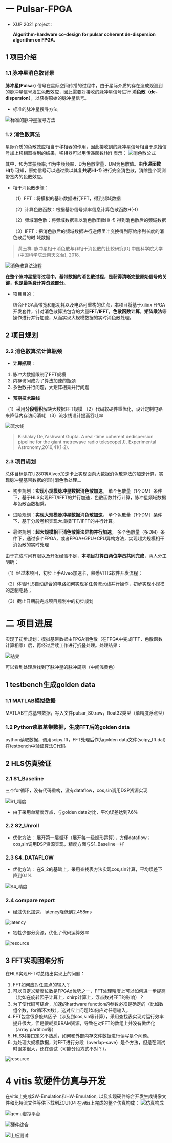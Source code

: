# 一 Pulsar-FPGA

- XUP 2021 project：

  **Algorithm-hardware co-design for pulsar coherent de-dispersion algorithm on FPGA.**

## 1 项目介绍

### 1.1 脉冲星消色散背景

**脉冲星(Pulsar)** 信号在星际空间传播的过程中，由于星际介质的存在造成观测到的脉冲星信号发生色散效应，因此需要对接收的脉冲星信号进行 **消色散（de-dispersion）**，以获得原始的脉冲星信号。

- 标准的脉冲星搜寻方法

![标准的脉冲星搜寻方法](https://github.com/kongxiangcong/Pulsar-FPGA/blob/main/pic/pulsar_detect_flow.png)

### 1.2 消色散算法

星际介质的色散效应相当于移相器的作用，因此接收到的脉冲星信号相当于原始信号加上移相器得到的结果，移相器可以用传递函数H(f) 表示：
![消色散公式](https://github.com/kongxiangcong/Pulsar-FPGA/blob/main/pic/type.jpg)

其中，f0为本振频率; f1为中频频率，D为色散常量，DM为色散值。由**传递函数H(f)** 可知，原始信号可以通过乘以其复**共轭H(-f)** 进行完全消色散，消除整个观测带宽内的色散效应。

- 相干消色散步骤：

  （1）FFT：将模拟的基带数据进行FFT，得到频域数据

  （2）计算色散函数：根据基带信号频率信息计算色散函数H(-f)

  （2）频域消色散：将频域数据乘以消色散函数H(-f) 得到消色散后的频域数据

  （3）IFFT：把消色散后的频域数据进行逆傅里叶变换得到原始序列长度的消色散后的时
  域数据

> 黄玉祥. 脉冲星相干消色散与非相干消色散的比较研究[D].中国科学院大学(中国科学院云南天文台), 2018.

![消色散算法流程](https://github.com/kongxiangcong/Pulsar-FPGA/blob/main/pic/algorithm_flow.png)

**在整个脉冲星搜寻过程中，基带数据的消色散过程，是获得清晰完整原始信号的关键，也是最耗费计算资源部分**。

- 项目目的：

  结合FPGA高带宽和低功耗以及电路可重构的优点，本项目将基于xilinx FPGA开发套件，针对消色散算法包含的大量**FFT/IFFT**，**色散函数计算**，**矩阵乘法**等操作进行并行加速，从而实现大规模数据的实时消色散处理。

## 2 项目规划

### 2.2 消色散算法计算瓶颈

- **计算瓶颈**：

1. 脉冲大数据限制了FFT规模
2. 内存访问成为了算法加速的瓶颈
3. 多色散并行问题，大矩阵相乘并行问题

- **预期技术路线**

（1）采用**分段卷积**解决大数据FFT规模
（2）代码软硬件重优化，设计定制电路来降低内存访问消耗
（3）流水线设计提高吞吐率

![流水线](https://github.com/kongxiangcong/Pulsar-FPGA/blob/main/pic/pipeline.png)

> Kishalay De,Yashwant Gupta. A real-time coherent dedispersion pipeline for the giant metrewave radio telescope[J]. Experimental Astronomy,2016,41(1-2).

### 2.3 项目规划

总体目标是在U280等Alveo加速卡上实现面向大数据消色散算法的加速计算，实现脉冲星基带数据的实时消色散处理。。

- 初步规划：**实现小规模脉冲星数据消色散加速**。
  单个色散量（1个DM）条件下，基于HLS实现FFT/IFFT的并行加速，色散函数并行计算，脉冲星频域数据与色散函数相乘。

- 进阶规划：**实现大规模脉冲星数据消色散加速**。
  单个色散量（1个DM）条件下，基于分段卷积实现大规模FFT/IFFT的并行计算。

- 最终规划：**超大规模相干消色散算法异构并行加速**。
  多个色散量（多DM）条件下，通过多个FPGA，或者FPGA+GPU+CPU异构方法，实现超大规模相干消色散的实时处理

由于完成时间有限以及开发经验不足，**本项目打算由两位学员共同完成**，两人分工明确：

（1）经过本项目，初步上手Alveo加速卡，熟悉VITIS软件开发流程；

（2）体验HLS自动综合的电路如何实现多任务流水线并行操作，初步实现小规模的定制电路；

（3）截止日期前完成项目规划中的初步规划

# 二 项目进展
实现了初步规划：模拟基带数据由FPGA消色散（在FPGA中完成FFT，色散函数计算相乘）后，再经过后续工作进行折叠处理。处理结果：

![结果](https://github.com/kongxiangcong/Pulsar-FPGA/blob/main/pic/folding.png)

可以看到处理后找到了脉冲星的脉冲周期（中间浅黄色）
## 1 testbench生成golden data
### 1.1 MATLAB模拟数据
MATLAB生成基带数据，写入文件pulsar_S0.raw，float32类型（单精度浮点型）

### 1.2 Python读取基带数据，生成FFT后的golden data
python读取数据，调用scipy.fft，FFT处理后作为golden data文件(scipy_fft.dat)在testbench中验证算法C代码

## 2 HLS仿真验证
### 2.1 S1_Baseline
三个for循环，没有代码重构，没有dataflow，cos,sin调用DSP资源实现

![S1_精度](https://github.com/kongxiangcong/Pulsar-FPGA/blob/main/pic/error_0.07.png)

- 由于采用单精度浮点，与golden data对比，平均误差达到7.6%

### 2.2 S2_Unroll
- 优化方法：
 展开第一层循环（展开每一级蝶形运算），方便dataflow；
 cos,sin调用DSP资源实现，精度方面与S1_Baseline一样
 
### 2.3 S4_DATAFLOW
- 优化方法：
 在S_2的基础上，采用查找表方法实现cos,sin计算，平均误差下降到0.1%
 
 ![S4_精度](https://github.com/kongxiangcong/Pulsar-FPGA/blob/main/pic/error_0.001.png)
 
### 2.4 compare report
- 经过优化加速，latency降低到2.458ms

![latency](https://github.com/kongxiangcong/Pulsar-FPGA/blob/main/pic/latency.png)

- 牺牲少部分资源，优化了代码运算效率

![resource](https://github.com/kongxiangcong/Pulsar-FPGA/blob/main/pic/resource.png)

## 3 FFT实现困难分析
在HLS实现FFT时总结出实现上的问题：
1. FFT如何应对任意点的输入？
2. 可以自定义精度位数是FPGAd优势之一，FFT处理精度上可以如何进一步提高（比如在旋转因子计算上，chirp计算上，浮点数对FFT的影响）？
3. 为了使代码可综合，加速的hardware function的参数必须是确定的（比如数组个数，for循环次数），这对应上问题1如何应对任意输入。
4. FFT包含很多旋转因子（涉及到cos,sin等计算），采用查找表实现对运行效率提升很大，但是很耗费BRAM资源，导致在对FFT的数组上并没有做优化（array partition等）
5. HLS对接口定义不熟悉，如何和外部内存文件数据进行读写是个问题。
6. 为处理大规模数据，对FFT进行分段（overlap-save）是个方法，但是在测试时误差很大，还在调试（可能分段方式不对？）。

![resource](https://github.com/kongxiangcong/Pulsar-FPGA/blob/main/pic/ols.png)

# 4 vitis 软硬件仿真与开发
在vitis上完成SW-Emulation和HW-Emulation, 以及实现硬件综合开发生成镜像文件和比特流文件等供下载到ZCU104
在vitis上完成的整个仿真构成：
![仿真构成](https://github.com/kongxiangcong/Pulsar-FPGA/blob/main/pic/system_emulation.png)

![qemu虚拟平台](https://github.com/kongxiangcong/Pulsar-FPGA/blob/main/pic/qemu.png)

![硬件综合](https://github.com/kongxiangcong/Pulsar-FPGA/blob/main/pic/hardware_build.png)

![上板测试](https://github.com/kongxiangcong/Pulsar-FPGA/blob/main/pic/zcu104.PNG)


